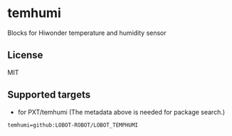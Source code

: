 # temhumi

Blocks for Hiwonder temperature and humidity sensor

## License

MIT

## Supported targets

* for PXT/temhumi
(The metadata above is needed for package search.)

```package
temhumi=github:LOBOT-ROBOT/LOBOT_TEMPHUMI
```


